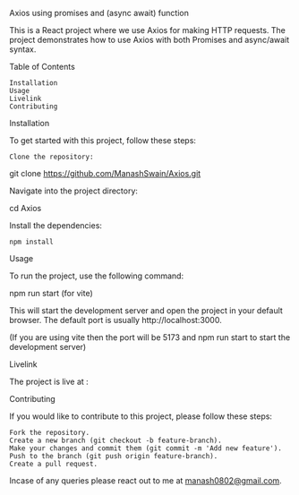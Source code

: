Axios using promises and (async await) function

This is a React project where we use Axios for making HTTP requests. The project demonstrates how to use Axios with both Promises and async/await syntax.

Table of Contents

    Installation
    Usage
    Livelink
    Contributing

Installation

To get started with this project, follow these steps:

    Clone the repository:

git clone https://github.com/ManashSwain/Axios.git

Navigate into the project directory:

cd Axios

Install the dependencies:

    npm install

Usage

To run the project, use the following command:

npm  run start (for vite)

This will start the development server and open the project in your default browser. The default port is usually http://localhost:3000.

(If you are using vite then the port will be 5173 and npm run start to start the development server)

Livelink

The project is live at :

Contributing

If you would like to contribute to this project, please follow these steps:

    Fork the repository.
    Create a new branch (git checkout -b feature-branch).
    Make your changes and commit them (git commit -m 'Add new feature').
    Push to the branch (git push origin feature-branch).
    Create a pull request.

Incase of any queries please react out to me at manash0802@gmail.com.
